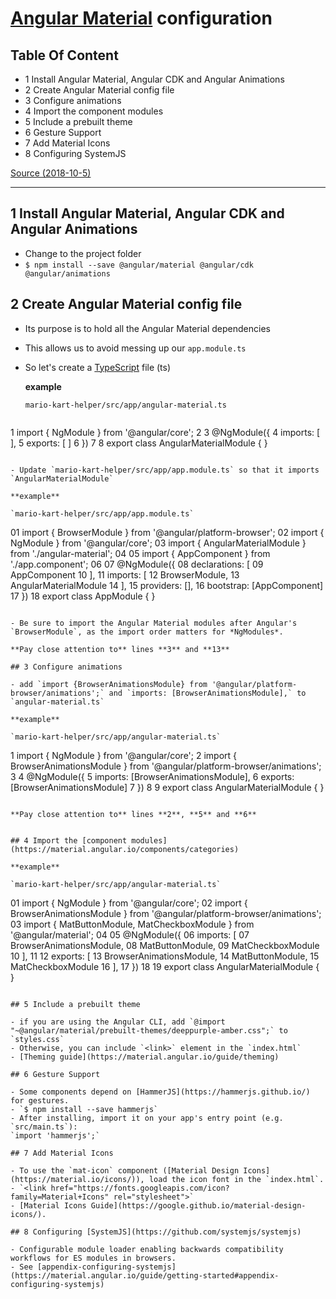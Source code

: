 # [Angular Material](https://material.angular.io) configuration

## Table Of Content

- 1 Install Angular Material, Angular CDK and Angular Animations
- 2 Create Angular Material config file
- 3 Configure animations
- 4 Import the component modules
- 5 Include a prebuilt theme
- 6 Gesture Support
- 7 Add Material Icons
- 8 Configuring SystemJS

[Source (2018-10-5)](https://material.angular.io/guide/getting-started)

***

## 1 Install Angular Material, Angular CDK and Angular Animations

- Change to the project folder
- `$ npm install --save @angular/material @angular/cdk @angular/animations`

## 2 Create Angular Material config file

- Its purpose is to hold all the Angular Material dependencies
- This allows us to avoid messing up our `app.module.ts`
- So let's create a [TypeScript](http://www.typescriptlang.org/) file (ts)

  **example**

  `mario-kart-helper/src/app/angular-material.ts`

  ```
1  import { NgModule } from '@angular/core';
2
3  @NgModule({
4      imports: [ ],
5      exports: [ ]
6  })
7
8  export class AngularMaterialModule { }
  ```

- Update `mario-kart-helper/src/app/app.module.ts` so that it imports `AngularMaterialModule`

  **example**

  `mario-kart-helper/src/app/app.module.ts`

  ```
01  import { BrowserModule } from '@angular/platform-browser';
02  import { NgModule } from '@angular/core';
03  import { AngularMaterialModule } from './angular-material';
04
05  import { AppComponent } from './app.component';
06
07  @NgModule({
08      declarations: [
09        AppComponent
10      ],
11      imports: [
12        BrowserModule,
13        AngularMaterialModule
14      ],
15      providers: [],
16      bootstrap: [AppComponent]
17  })
18  export class AppModule { }
  ```

- Be sure to import the Angular Material modules after Angular's `BrowserModule`, as the import order matters for *NgModules*.

  **Pay close attention to** lines **3** and **13**

## 3 Configure animations

- add `import {BrowserAnimationsModule} from '@angular/platform-browser/animations';` and `imports: [BrowserAnimationsModule],` to `angular-material.ts`

  **example**

  `mario-kart-helper/src/app/angular-material.ts`

  ```
1  import { NgModule } from '@angular/core';
2  import { BrowserAnimationsModule } from '@angular/platform-browser/animations';
3
4  @NgModule({
5      imports: [BrowserAnimationsModule],
6      exports: [BrowserAnimationsModule]
7  })
8
9  export class AngularMaterialModule { }
  ```

  **Pay close attention to** lines **2**, **5** and **6**


## 4 Import the [component modules](https://material.angular.io/components/categories)

  **example**

  `mario-kart-helper/src/app/angular-material.ts`

  ```
01  import { NgModule } from '@angular/core';
02  import { BrowserAnimationsModule } from '@angular/platform-browser/animations';
03  import { MatButtonModule, MatCheckboxModule } from '@angular/material';
04
05  @NgModule({
06      imports: [
07          BrowserAnimationsModule,
08          MatButtonModule,
09          MatCheckboxModule
10      ],
11
12      exports: [
13          BrowserAnimationsModule,
14          MatButtonModule,
15          MatCheckboxModule
16      ],
17  })
18
19  export class AngularMaterialModule { }
  ```

## 5 Include a prebuilt theme

- if you are using the Angular CLI, add `@import "~@angular/material/prebuilt-themes/deeppurple-amber.css";` to `styles.css`
- Otherwise, you can include `<link>` element in the `index.html`
- [Theming guide](https://material.angular.io/guide/theming)

## 6 Gesture Support

- Some components depend on [HammerJS](https://hammerjs.github.io/) for gestures.
- `$ npm install --save hammerjs`
- After installing, import it on your app's entry point (e.g. `src/main.ts`): 
`import 'hammerjs';`

## 7 Add Material Icons

- To use the `mat-icon` component ([Material Design Icons](https://material.io/icons/)), load the icon font in the `index.html`.
- `<link href="https://fonts.googleapis.com/icon?family=Material+Icons" rel="stylesheet">`
- [Material Icons Guide](https://google.github.io/material-design-icons/).

## 8 Configuring [SystemJS](https://github.com/systemjs/systemjs)

- Configurable module loader enabling backwards compatibility workflows for ES modules in browsers.
- See [appendix-configuring-systemjs](https://material.angular.io/guide/getting-started#appendix-configuring-systemjs)




